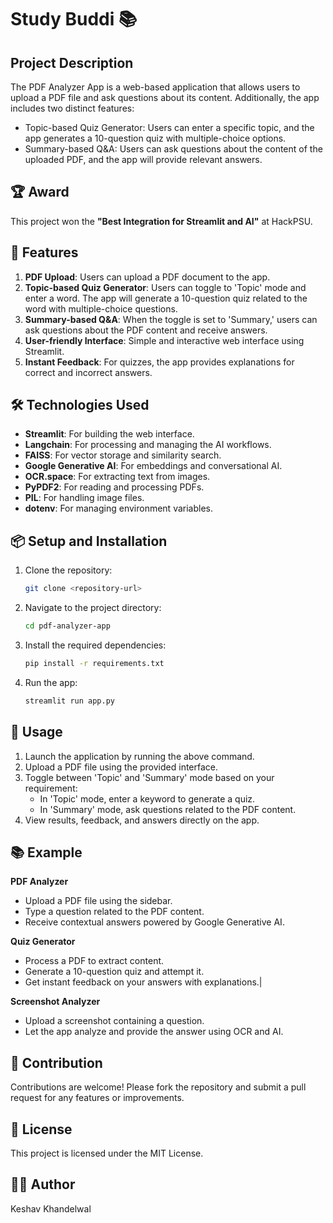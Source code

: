 
# Study Buddi 📚

## Project Description

The PDF Analyzer App is a web-based application that allows users to upload a PDF file and ask questions about its content. Additionally, the app includes two distinct features: 
- Topic-based Quiz Generator: Users can enter a specific topic, and the app generates a 10-question quiz with multiple-choice options.
- Summary-based Q&A: Users can ask questions about the content of the uploaded PDF, and the app will provide relevant answers.

## 🏆 Award

This project won the **"Best Integration for Streamlit and AI"** at HackPSU.

## 🚀 Features

1. **PDF Upload**: Users can upload a PDF document to the app.
2. **Topic-based Quiz Generator**: Users can toggle to 'Topic' mode and enter a word. The app will generate a 10-question quiz related to the word with multiple-choice questions.
3. **Summary-based Q&A**: When the toggle is set to 'Summary,' users can ask questions about the PDF content and receive answers.
4. **User-friendly Interface**: Simple and interactive web interface using Streamlit.
5. **Instant Feedback**: For quizzes, the app provides explanations for correct and incorrect answers.

## 🛠️ Technologies Used

- **Streamlit**: For building the web interface.
- **Langchain**: For processing and managing the AI workflows.
- **FAISS**: For vector storage and similarity search.
- **Google Generative AI**: For embeddings and conversational AI.
- **OCR.space**: For extracting text from images.
- **PyPDF2**: For reading and processing PDFs.
- **PIL**: For handling image files.
- **dotenv**: For managing environment variables.

## 📦 Setup and Installation

1. Clone the repository:
    ```bash
    git clone <repository-url>
    ```
2. Navigate to the project directory:
    ```bash
    cd pdf-analyzer-app
    ```
3. Install the required dependencies:
    ```bash
    pip install -r requirements.txt
    ```
4. Run the app:
    ```bash
    streamlit run app.py
    ```

## 📝 Usage

1. Launch the application by running the above command.
2. Upload a PDF file using the provided interface.
3. Toggle between 'Topic' and 'Summary' mode based on your requirement:
    - In 'Topic' mode, enter a keyword to generate a quiz.
    - In 'Summary' mode, ask questions related to the PDF content.
4. View results, feedback, and answers directly on the app.

## 📚 Example

**PDF Analyzer**
- Upload a PDF file using the sidebar.
- Type a question related to the PDF content.
- Receive contextual answers powered by Google Generative AI.
  
**Quiz Generator**
- Process a PDF to extract content.
- Generate a 10-question quiz and attempt it.
- Get instant feedback on your answers with explanations.|

**Screenshot Analyzer**
- Upload a screenshot containing a question.
- Let the app analyze and provide the answer using OCR and AI.

## 🤝 Contribution

Contributions are welcome! Please fork the repository and submit a pull request for any features or improvements.

## 📝 License

This project is licensed under the MIT License.

## 👨‍💻 Author

Keshav Khandelwal
